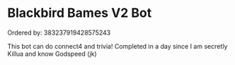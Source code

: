 # Blackbird Bames V2 Bot 
Ordered by: 383237919428575243

This bot can do connect4 and trivia! Completed in a day since I am secretly Killua and know Godspeed (jk)


